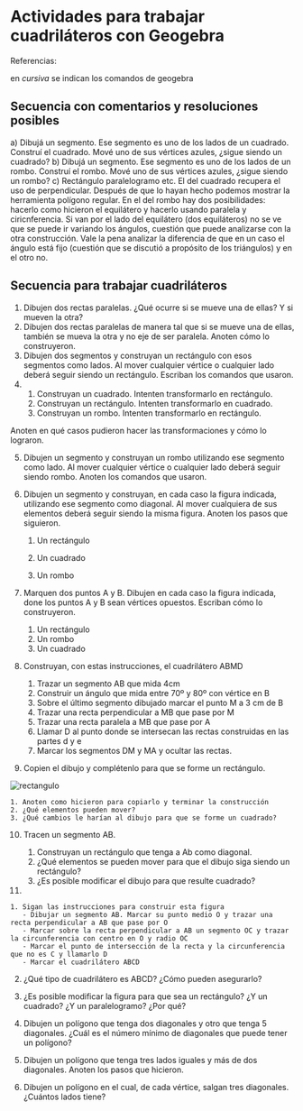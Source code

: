 # Actividades para trabajar cuadriláteros con Geogebra

Referencias:

en *cursiva* se indican los comandos de geogebra

## Secuencia con comentarios y resoluciones posibles
a) Dibujá un segmento. Ese segmento es uno de los lados de un cuadrado. Construí el cuadrado. Mové uno de sus vértices azules, ¿sigue siendo un cuadrado?
b) Dibujá un segmento. Ese segmento es uno de los lados de un rombo. Construí el rombo. Mové uno de sus vértices azules, ¿sigue siendo un rombo?
c) Rectángulo paralelogramo etc.
El del cuadrado recupera el uso de perpendicular. Después de que lo hayan hecho podemos mostrar la herramienta polígono regular. En el del rombo hay dos posibilidades: hacerlo como hicieron el equilátero y hacerlo usando paralela y ciricnferencia. Si van por el lado del equilátero (dos equiláteros) no se ve que se puede ir variando los ángulos, cuestión que puede analizarse con la otra construcción. Vale la pena analizar la diferencia de que en un caso el ángulo está fijo (cuestión que se discutió a propósito de los triángulos) y en el otro no.

## Secuencia para trabajar cuadriláteros
1. Dibujen dos rectas paralelas. ¿Qué ocurre si se mueve una de ellas? Y si mueven la otra?
2. Dibujen dos rectas paralelas de manera tal que si se mueve una de ellas, también se mueva la otra y no eje de ser paralela. Anoten cómo lo construyeron.
3. Dibujen dos segmentos y construyan un rectángulo con esos segmentos como lados. Al mover cualquier vértice o cualquier lado deberá seguir siendo un rectángulo. Escriban los comandos que usaron.
4. 
   1. Construyan un cuadrado. Intenten transformarlo en rectángulo.
   2. Construyan un rectángulo. Intenten transformarlo en cuadrado.
   3. Construyan un rombo. Intenten transformarlo en rectángulo.

Anoten en qué casos pudieron hacer las transformaciones y cómo lo lograron.

5. Dibujen un segmento y construyan un rombo utilizando ese segmento como lado. Al mover cualquier vértice o cualquier lado deberá seguir siendo rombo. Anoten los comandos que usaron.


6. Dibujen un segmento y construyan, en cada caso la figura indicada, utilizando ese segmento como diagonal. Al mover cualquiera de sus elementos deberá seguir siendo la misma figura. Anoten los pasos que siguieron.

	1. Un rectángulo

	2. Un cuadrado

	3. Un rombo


7. Marquen dos puntos A y B. Dibujen en cada caso la figura indicada, done los puntos A y B sean vértices opuestos. Escriban cómo lo construyeron.

	1. Un rectángulo
	2. Un rombo 
	3. Un cuadrado

8. Construyan, con estas instrucciones, el cuadrilátero ABMD

	1. Trazar un segmento AB que mida 4cm
	2. Construir un ángulo que mida entre 70º y 80º con vértice en B
	3. Sobre el último segmento dibujado marcar el punto M a 3 cm de B
	4. Trazar una recta perpendicular a MB que pase por M
	5. Trazar una recta paralela a MB que pase por A
	6. Llamar D al punto donde se intersecan las rectas construidas en las partes d y e
	7. Marcar los segmentos DM y MA y ocultar las rectas.

9. Copien el dibujo y complétenlo para que se forme un rectángulo.

![rectangulo](http://farm6.staticflickr.com/5542/9732520820_2ebee7c329_o_d.jpg "rectangulo")


	1. Anoten como hicieron para copiarlo y terminar la construcción
	2. ¿Qué elementos pueden mover?
	3. ¿Qué cambios le harían al dibujo para que se forme un cuadrado?


10. Tracen un segmento AB.

	1. Construyan un rectángulo que tenga a Ab como diagonal.
	2. ¿Qué elementos se pueden mover para que el dibujo siga siendo un rectángulo?
	3. ¿Es posible modificar el dibujo para que resulte cuadrado?


11. 

	1. Sigan las instrucciones para construir esta figura
	   - Dibujar un segmento AB. Marcar su punto medio O y trazar una recta perpendicular a AB que pase por O
	   - Marcar sobre la recta perpendicular a AB un segmento OC y trazar la circunferencia con centro en O y radio OC
	   - Marcar el punto de intersección de la recta y la circunferencia que no es C y llamarlo D
	   - Marcar el cuadrilátero ABCD
   2. ¿Qué tipo de cuadrilátero es ABCD? ¿Cómo pueden asegurarlo?
   3. ¿Es posible modificar la figura para que sea un rectángulo? ¿Y un cuadrado? ¿Y un paralelogramo? ¿Por qué?


12. Dibujen un polígono que tenga dos diagonales y otro que tenga 5 diagonales. ¿Cuál es el número mínimo de diagonales que puede tener un polígono?
13. Dibujen un polígono que tenga tres lados iguales y más de dos diagonales. Anoten los pasos que hicieron.
14. Dibujen un polígono en el cual, de cada vértice, salgan tres diagonales. ¿Cuántos lados tiene?

